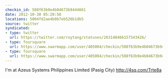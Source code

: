 ```yaml
---
checkin_id: 508f63b9e4b04673b9444661
date: 2012-10-30 05:20:58
locations: 5004fd2ae4b0b7eb526b1db5
source: twitter
syndicated:
- type: twitter
  url: https://twitter.com/roytang/statuses/263148466157543426/
- type: foursquare
  url: https://www.swarmapp.com/user/405004/checkin/508f63b9e4b04673b9444661?s=10IeHYoMG2SpfxoTqgnkyZCmsPU&ref=tw
- type: foursquare
  url: https://www.swarmapp.com/user/405004/checkin/508f63b9e4b04673b9444661?s=10IeHYoMG2SpfxoTqgnkyZCmsPU&ref=tw
---
```


I'm at Azeus Systems Philippines Limited (Pasig City) http://4sq.com/Trte8a